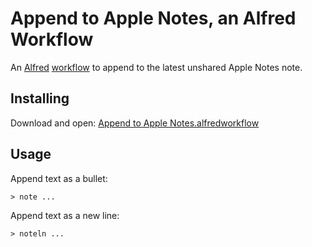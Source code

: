 # Append to Apple Notes, an Alfred Workflow

An [Alfred](https://www.alfredapp.com) [workflow](https://www.alfredapp.com/workflows/) to append to the latest unshared Apple Notes note.

## Installing

Download and open: [Append to Apple Notes.alfredworkflow](https://github.com/jbrudvik/alfred-append-to-apple-notes/raw/main/Append%20to%20Apple%20Notes.alfredworkflow)

## Usage

Append text as a bullet:

```
> note ...
```

Append text as a new line:

```
> noteln ...
```
